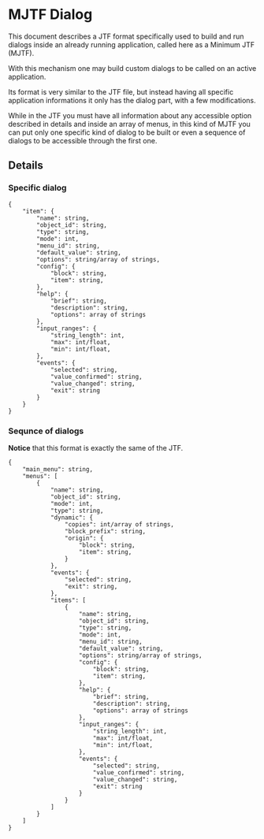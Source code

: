 # MJTF Dialog

This document describes a JTF format specifically used to build and run
dialogs inside an already running application, called here as a
Minimum JTF (MJTF).

With this mechanism one may build custom dialogs to be called on an
active application.

Its format is very similar to the JTF file, but instead having all
specific application informations it only has the dialog part, with a
few modifications.

While in the JTF you must have all information about any accessible
option described in details and inside an array of menus, in this kind
of MJTF you can put only one specific kind of dialog to be built or
even a sequence of dialogs to be accessible through the first one.

## Details

### Specific dialog
```
{
    "item": {
        "name": string,
        "object_id": string,
        "type": string,
        "mode": int,
        "menu_id": string,
        "default_value": string,
        "options": string/array of strings,
        "config": {
            "block": string,
            "item": string,
        },
        "help": {
            "brief": string,
            "description": string,
            "options": array of strings
        },
        "input_ranges": {
            "string_length": int,
            "max": int/float,
            "min": int/float,
        },
        "events": {
            "selected": string,
            "value_confirmed": string,
            "value_changed": string,
            "exit": string
        }
    }
}
```

### Sequnce of dialogs

**Notice** that this format is exactly the same of the JTF.

```
{
    "main_menu": string,
    "menus": [
        {
            "name": string,
            "object_id": string,
            "mode": int,
            "type": string,
            "dynamic": {
                "copies": int/array of strings,
                "block_prefix": string,
                "origin": {
                    "block": string,
                    "item": string,
                }
            },
            "events": {
                "selected": string,
                "exit": string,
            },
            "items": [
                {
                    "name": string,
                    "object_id": string,
                    "type": string,
                    "mode": int,
                    "menu_id": string,
                    "default_value": string,
                    "options": string/array of strings,
                    "config": {
                        "block": string,
                        "item": string,
                    },
                    "help": {
                        "brief": string,
                        "description": string,
                        "options": array of strings
                    },
                    "input_ranges": {
                        "string_length": int,
                        "max": int/float,
                        "min": int/float,
                    },
                    "events": {
                        "selected": string,
                        "value_confirmed": string,
                        "value_changed": string,
                        "exit": string
                    }
                }
            ]
        }
    ]
}
```
